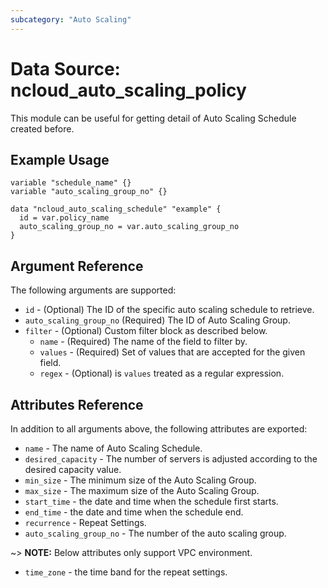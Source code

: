 ```yaml
---
subcategory: "Auto Scaling"
---
```



# Data Source: ncloud_auto_scaling_policy

This module can be useful for getting detail of Auto Scaling Schedule created before.

## Example Usage

```hcl
variable "schedule_name" {}
variable "auto_scaling_group_no" {}

data "ncloud_auto_scaling_schedule" "example" {
  id = var.policy_name
  auto_scaling_group_no = var.auto_scaling_group_no
}
```

## Argument Reference

The following arguments are supported:

* `id` - (Optional) The ID of the specific auto scaling schedule to retrieve.
* `auto_scaling_group_no` (Required) The ID of Auto Scaling Group.
* `filter` - (Optional) Custom filter block as described below.
    * `name` - (Required) The name of the field to filter by.
    * `values` - (Required) Set of values that are accepted for the given field.
    * `regex` - (Optional) is `values` treated as a regular expression.

## Attributes Reference

In addition to all arguments above, the following attributes are exported:

* `name` - The name of Auto Scaling Schedule.
* `desired_capacity` - The number of servers is adjusted according to the desired capacity value.
* `min_size` - The minimum size of the Auto Scaling Group.
* `max_size` - The maximum size of the Auto Scaling Group.
* `start_time` - the date and time when the schedule first starts.
* `end_time` - the date and time when the schedule end.
* `recurrence` - Repeat Settings.
* `auto_scaling_group_no` - The number of the auto scaling group.

~> **NOTE:** Below attributes only support VPC environment.

* `time_zone` - the time band for the repeat settings.